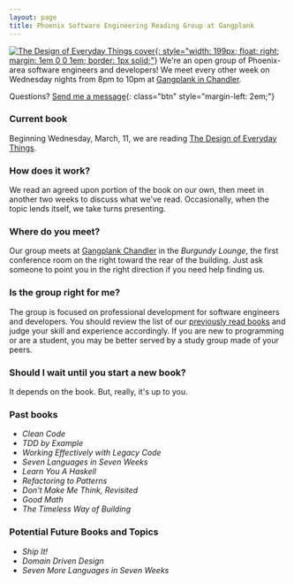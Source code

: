```yaml
---
layout: page
title: Phoenix Software Engineering Reading Group at Gangplank
---
```

[![The Design of Everyday Things cover](http://www.smugmug.com/photos/i-mwzBxGk/0/S/i-mwzBxGk-S.jpg){: style="width: 199px; float: right; margin: 1em 0 0 1em; border: 1px solid;"}][4]
We're an open group of Phoenix-area software engineers and developers! We meet every other week on Wednesday nights from 8pm to 10pm at [Gangplank in Chandler](#where).

Questions? [Send me a message][1]{: class="btn" style="margin-left: 2em;"}

### Current book

Beginning Wednesday, March, 11, we are reading [The Design of Everyday Things][4]. 

### How does it work?

We read an agreed upon portion of the book on our own, then meet in another two weeks to discuss what we've read. Occasionally, when the topic lends itself, we take turns presenting. <a name="where" />

### Where do you meet?

Our group meets at [Gangplank Chandler][3] in the *Burgundy Lounge*, the first conference room on the right toward the rear of the building. Just ask someone to point you in the right direction if you need help finding us.

### Is the group right for me?

The group is focused on professional development for software engineers and developers. You should review the list of our [previously read books](#past-books) and judge your skill and experience accordingly. If you are new to programming or are a student, you may be better served by a study group made of your peers.

### Should I wait until you start a new book?

It depends on the book. But, really, it's up to you.

<!-- ### Next book: *???* -->

<a name="past-books" />

### Past books

* *Clean Code*
* *TDD by Example*
* *Working Effectively with Legacy Code*
* *Seven Languages in Seven Weeks*
* *Learn You A Haskell*
* *Refactoring to Patterns*
* *Don't Make Me Think, Revisited*
* *Good Math*
* *The Timeless Way of Building*

### Potential Future Books and Topics

* *Ship It!*
* *Domain Driven Design*
* *Seven More Languages in Seven Weeks*

[1]: /contact/
[2]: http://nodejs.org/
[3]: http://gangplankhq.com/chandler/
[4]: http://www.amazon.com/gp/product/0465050654/ref=as_li_tl?ie=UTF8&camp=1789&creative=390957&creativeASIN=0465050654&linkCode=as2&tag=swrg-20&linkId=QFE6CVM5KDFCG7MQ
